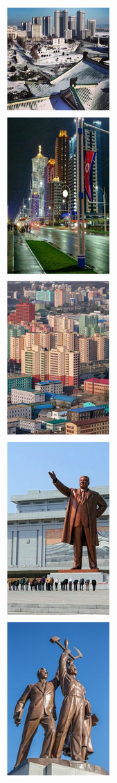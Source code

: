 <gallery>

![Hiver à Pyongyang](./img/hiver_pyongyang.jpg)

![Photo de nuit à Pyongyang](./img/nuit_pyongyang.jpg)

![Vue depuis la tour de Juche](./img/vue_juche.jpg)

![Status de Kim Il-sung](./img/status_kim.jpg)

![Status Juche](./img/status_juche.jpg)

</gallery>